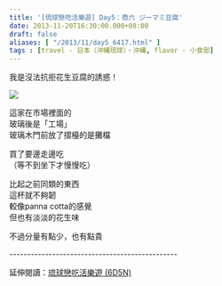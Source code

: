 ```yaml
---
title: '[琉球戀吃活樂遊] Day5：商六 ジーマミ豆腐'
date: 2013-11-20T16:30:00.000+08:00
draft: false
aliases: [ "/2013/11/day5_6417.html" ]
tags : [travel - 日本（沖縄琉球）・沖縄, flavor - 小食部]
---
```


我是沒法抗拒花生豆腐的誘惑！  

[![](https://2.bp.blogspot.com/-1051oBAtE6s/XCeIC_B7_EI/AAAAAAAAC3k/QY_TJ-j4UrE5XDr76_3xr_RgSNSXJHupwCLcBGAs/s640/106.jpg)](https://2.bp.blogspot.com/-1051oBAtE6s/XCeIC_B7_EI/AAAAAAAAC3k/QY_TJ-j4UrE5XDr76_3xr_RgSNSXJHupwCLcBGAs/s1600/106.jpg)

這家在市場裡面的  
玻璃後是「工場」  
玻璃木門前放了摺檯的是攤檔  
  
買了要邊走邊吃  
（等不到坐下才慢慢吃）  
  
比起之前同類的東西  
這杯就不夠韌  
較像panna cotta的感覺  
但也有淡淡的花生味  
  
  
不過分量有點少，也有點貴  
  
\-----------------------------------------------  
  
延伸閱讀：[琉球戀吃活樂遊 (6D5N)](http://www.hidie.net/2013/11/6d5n_23.html)